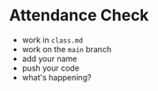 # Attendance Check
- work in `class.md`
- work on the `main` branch
- add your name 
- push your code 
- what's happening?